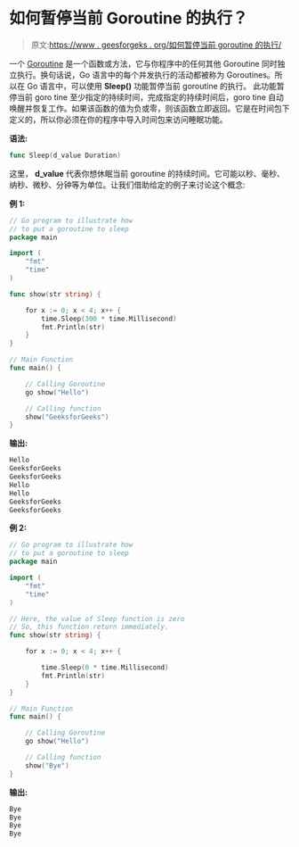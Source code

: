 # 如何暂停当前 Goroutine 的执行？

> 原文:[https://www . geesforgeks . org/如何暂停当前 goroutine 的执行/](https://www.geeksforgeeks.org/how-to-pause-the-execution-of-current-goroutine/)

一个 [Goroutine](https://www.geeksforgeeks.org/goroutines-concurrency-in-golang/) 是一个函数或方法，它与你程序中的任何其他 Goroutine 同时独立执行。换句话说，Go 语言中的每个并发执行的活动都被称为 Goroutines。所以在 Go 语言中，可以使用 **Sleep()** 功能暂停当前 goroutine 的执行。
此功能暂停当前 goro tine 至少指定的持续时间，完成指定的持续时间后，goro tine 自动唤醒并恢复工作。如果该函数的值为负或零，则该函数立即返回。它是在时间包下定义的，所以你必须在你的程序中导入时间包来访问睡眠功能。

**语法:**

```go
func Sleep(d_value Duration)
```

这里， **d_value** 代表你想休眠当前 goroutine 的持续时间。它可能以秒、毫秒、纳秒、微秒、分钟等为单位。让我们借助给定的例子来讨论这个概念:

**例 1:**

```go
// Go program to illustrate how
// to put a goroutine to sleep
package main

import (
    "fmt"
    "time"
)

func show(str string) {

    for x := 0; x < 4; x++ {
        time.Sleep(300 * time.Millisecond)
        fmt.Println(str)
    }
}

// Main Function
func main() {

    // Calling Goroutine
    go show("Hello")

    // Calling function
    show("GeeksforGeeks")
}
```

**输出:**

```go
Hello
GeeksforGeeks
GeeksforGeeks
Hello
Hello
GeeksforGeeks
GeeksforGeeks

```

**例 2:**

```go
// Go program to illustrate how
// to put a goroutine to sleep
package main

import (
    "fmt"
    "time"
)

// Here, the value of Sleep function is zero
// So, this function return immediately.
func show(str string) {

    for x := 0; x < 4; x++ {

        time.Sleep(0 * time.Millisecond)
        fmt.Println(str)
    }
}

// Main Function
func main() {

    // Calling Goroutine
    go show("Hello")

    // Calling function
    show("Bye")
}
```

**输出:**

```go
Bye
Bye
Bye
Bye

```